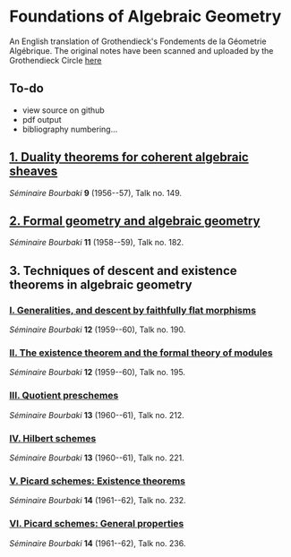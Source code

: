# Foundations of Algebraic Geometry

An English translation of Grothendieck's Fondements de la Géometrie Algébrique.
The original notes have been scanned and uploaded by the Grothendieck Circle [here](https://webusers.imj-prg.fr/~leila.schneps/grothendieckcircle/FGA.pdf)

## To-do

- view source on github
- pdf output
- bibliography numbering...

## [1. Duality theorems for coherent algebraic sheaves](book/FGA-1)

_Séminaire Bourbaki_ **9** (1956--57), Talk no. 149.

## [2. Formal geometry and algebraic geometry](book/FGA-2)

_Séminaire Bourbaki_ **11** (1958--59), Talk no. 182.

## 3. Techniques of descent and existence theorems in algebraic geometry

### [I. Generalities, and descent by faithfully flat morphisms](book/FGA-3-I)

_Séminaire Bourbaki_ **12** (1959--60), Talk no. 190.

### [II. The existence theorem and the formal theory of modules](book/FGA-3-II)

_Séminaire Bourbaki_ **12** (1959--60), Talk no. 195.

### [III. Quotient preschemes](book/FGA-3-III)

_Séminaire Bourbaki_ **13** (1960--61), Talk no. 212.

### [IV. Hilbert schemes](book/FGA-3-IV)

_Séminaire Bourbaki_ **13** (1960--61), Talk no. 221.

### [V. Picard schemes: Existence theorems](book/FGA-3-V)

_Séminaire Bourbaki_ **14** (1961--62), Talk no. 232.

### [VI. Picard schemes: General properties](book/FGA-3-VI)

_Séminaire Bourbaki_ **14** (1961--62), Talk no. 236.
